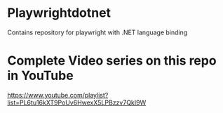 # Playwrightdotnet
Contains repository for playwright with .NET language binding


# Complete Video series on this repo in YouTube

https://www.youtube.com/playlist?list=PL6tu16kXT9PoUv6HwexX5LPBzzv7QkI9W
